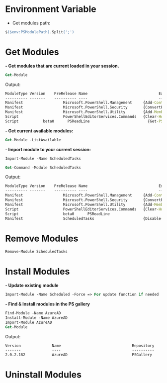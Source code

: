 # Environment Variable
- Get modules path:
```ps
$($env:PSModulePath).Split(';')
```
# Get Modules
**- Get modules that are current loaded in your session.**
```ps
Get-Module
```
Output:

```cmd
ModuleType Version    PreRelease Name                                ExportedCommands     
---------- -------    ---------- ----                                ----------------     
Manifest                  Microsoft.PowerShell.Management     {Add-Content, Clear… 
Manifest                  Microsoft.PowerShell.Security       {ConvertFrom-Secure… 
Manifest                  Microsoft.PowerShell.Utility        {Add-Member, Add-Ty… 
Script                    PowerShellEditorServices.Commands   {Clear-Host, Conver… 
Script           beta0      PSReadLine                          {Get-PSReadLineKeyH… 
```
**- Get current available modules:**
```ps
Get-Module -ListAvailable
```

**- Import module to your current session:**
```ps
Import-Module -Name ScheduledTasks

Get-Command -Module ScheduledTasks
```
Output:
```cmd
ModuleType Version    PreRelease Name                                ExportedCommands     
---------- -------    ---------- ----                                ----------------     
Manifest                  Microsoft.PowerShell.Management     {Add-Content, Clear… 
Manifest                  Microsoft.PowerShell.Security       {ConvertFrom-Secure… 
Manifest                  Microsoft.PowerShell.Utility        {Add-Member, Add-Ty… 
Script                    PowerShellEditorServices.Commands   {Clear-Host, Conver… 
Script                    beta0      PSReadLine                          {Get-PSReadLineKeyH… 
Manifest                  ScheduledTasks                      {Disable-ScheduledT… 

```

# Remove Modules
```ps
Remove-Module ScheduledTasks
```
# Install Modules
**- Update existing module**
```ps
Import-Module -Name Scheduled -Force => For update function if needed
```

**- Find & Install modules in the PS gallery**
```ps
Find-Module -Name AzureAD
Install-Module -Name AzureAD
Import-Module AzureAD
Get-Module
```
Output:
```cmd
Version              Name                                Repository           Description
-------              ----                                ----------           -----------
2.0.2.182            AzureAD                             PSGallery            Azure Active
```

# Uninstall Modules